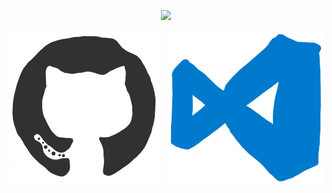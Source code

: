<p align="center">
  <img src="https://github.com/CB-Info/CB-Info/blob/main/me.gif"/>
</p>

<p align="center" margin-top="5em">
  <img width="250px" src="https://github.com/CB-Info/CB-Info/blob/main/github.gif"/>
  <img width="250px" src="https://github.com/CB-Info/CB-Info/blob/main/vscode.gif"/>
</p>




<!--

**CB-Info/CB-Info** is a ✨ _special_ ✨ repository because its `README.md` (this file) appears on your GitHub profile.

Here are some ideas to get you started:

- Hi there 👋
- 🔭 I’m currently working on ...
- 🌱 I’m currently learning ...
- 👯 I’m looking to collaborate on ...
- 🤔 I’m looking for help with ...
- 💬 Ask me about ...
- 📫 How to reach me: ...
- 😄 Pronouns: ...
- ⚡ Fun fact: ...
-->
